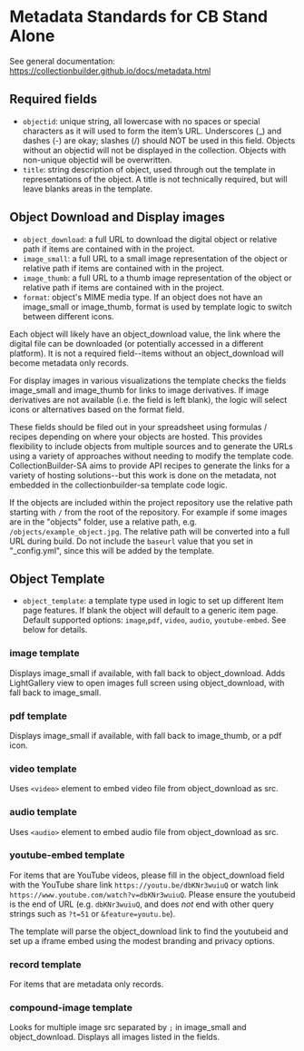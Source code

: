 # Metadata Standards for CB Stand Alone

See general documentation: https://collectionbuilder.github.io/docs/metadata.html

## Required fields

- `objectid`: unique string, all lowercase with no spaces or special characters as it will used to form the item’s URL. Underscores (_) and dashes (-) are okay; slashes (/) should NOT be used in this field. Objects without an objectid will not be displayed in the collection. Objects with non-unique objectid will be overwritten.
- `title`: string description of object, used through out the template in representations of the object. A title is not technically required, but will leave blanks areas in the template.

## Object Download and Display images

- `object_download`: a full URL to download the digital object or relative path if items are contained with in the project.
- `image_small`: a full URL to a small image representation of the object or relative path if items are contained with in the project.
- `image_thumb`: a full URL to a thumb image representation of the object or relative path if items are contained with in the project.
- `format`: object's MIME media type. If an object does not have an image_small or image_thumb, format is used by template logic to switch between different icons.

Each object will likely have an object_download value, the link where the digital file can be downloaded (or potentially accessed in a different platform). 
It is not a required field--items without an object_download will become metadata only records.

For display images in various visualizations the template checks the fields image_small and image_thumb for links to image derivatives.
If image derivatives are not available (i.e. the field is left blank), the logic will select icons or alternatives based on the format field.

These fields should be filed out in your spreadsheet using formulas / recipes depending on where your objects are hosted. 
This provides flexibility to include objects from multiple sources and to generate the URLs using a variety of approaches without needing to modify the template code.
CollectionBuilder-SA aims to provide API recipes to generate the links for a variety of hosting solutions--but this work is done on the metadata, not embedded in the collectionbuilder-sa template code logic.

If the objects are included within the project repository use the relative path starting with `/` from the root of the repository. 
For example if some images are in the "objects" folder, use a relative path, e.g. `/objects/example_object.jpg`.
The relative path will be converted into a full URL during build.
Do not include the `baseurl` value that you set in "_config.yml", since this will be added by the template.

## Object Template

- `object_template`: a template type used in logic to set up different Item page features. If blank the object will default to a generic item page. Default supported options: `image`,`pdf`, `video`, `audio`, `youtube-embed`. See below for details.

### image template 

Displays image_small if available, with fall back to object_download. 
Adds LightGallery view to open images full screen using object_download, with fall back to image_small.

### pdf template

Displays image_small if available, with fall back to image_thumb, or a pdf icon.

### video template

Uses `<video>` element to embed video file from object_download as src.

### audio template

Uses `<audio>` element to embed audio file from object_download as src. 

### youtube-embed template

For items that are YouTube videos, please fill in the object_download field with the YouTube share link `https://youtu.be/dbKNr3wuiuQ` or watch link `https://www.youtube.com/watch?v=dbKNr3wuiuQ`.
Please ensure the youtubeid is the end of URL (e.g. `dbKNr3wuiuQ`, and does *not* end with other query strings such as `?t=51` or `&feature=youtu.be`). 

The template will parse the object_download link to find the youtubeid and set up a iframe embed using the modest branding and privacy options. 

### record template

For items that are metadata only records.

### compound-image template

Looks for multiple image src separated by `;` in image_small and object_download.
Displays all images listed in the fields.
